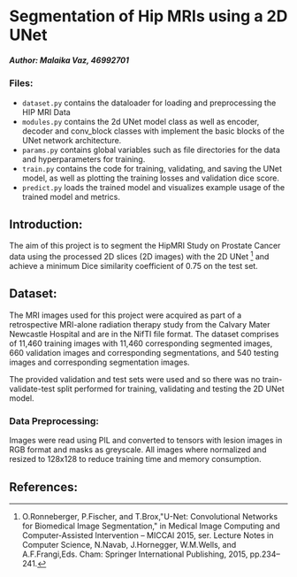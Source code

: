 # Segmentation of Hip MRIs using a 2D UNet
##### Author: Malaika Vaz, 46992701

### Files:
* `dataset.py` contains the dataloader for loading and preprocessing the HIP MRI Data
* `modules.py` contains the 2d UNet model class as well as encoder, decoder and conv_block classes with implement the basic blocks of the UNet network architecture.
* `params.py` contains global variables such as file directories for the data and hyperparameters for training.
* `train.py` contains the code for training, validating, and saving the UNet model, as well as plotting the training losses and validation dice score.
* `predict.py` loads the trained model and visualizes example usage of the trained model and metrics.

## Introduction:
The aim of this project is to segment the HipMRI Study on Prostate Cancer data using the processed 2D slices (2D images) with the 2D UNet [^1] and achieve a minimum Dice similarity coefficient of 0.75 on the test set.

## Dataset:
The MRI images used for this project were acquired as part of a retrospective MRI-alone radiation therapy study from the Calvary Mater Newcastle Hospital and are in the NifTI file format. The dataset comprises of 11,460 training images with 11,460 corresponding segmented images, 660 validation images and corresponding segmentations, and 540 testing images and corresponding segmentation images.

The provided validation and test sets were used and so there was no train-validate-test split performed for training, validating and testing the 2D UNet model.

### Data Preprocessing:
Images were read using PIL and converted to tensors with lesion images in RGB format and masks as greyscale. All images where normalized and resized to 128x128 to reduce training time and memory consumption.




## References:
[^1]: O.Ronneberger, P.Fischer, and T.Brox,"U-Net: Convolutional Networks for Biomedical Image Segmentation," in Medical Image Computing and Computer-Assisted Intervention – MICCAI 2015, ser. Lecture Notes in Computer Science, N.Navab, J.Hornegger, W.M.Wells, and A.F.Frangi,Eds. Cham: Springer International Publishing, 2015, pp.234–241.
[^2]: https://en.wikipedia.org/wiki/Dice-S%C3%B8rensen_coefficient
[^3]: https://medium.com/@fernandopalominocobo/mastering-u-net-a-step-by-step-guide-to-segmentation-from-scratch-with-pytorch-6a17c5916114 
[^4]: https://medium.com/analytics-vidhya/unet-implementation-in-pytorch-idiot-developer-da40d955f201